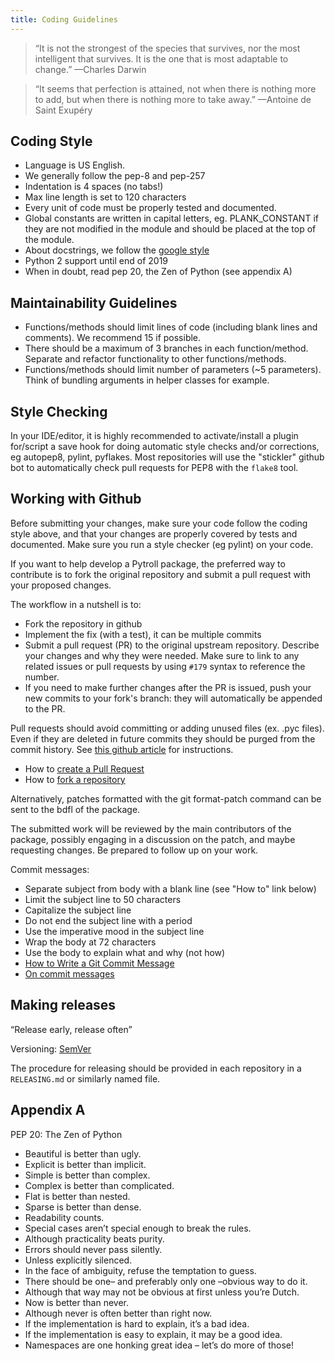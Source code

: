 ```yaml
---
title: Coding Guidelines
---
```


> “It is not the strongest of the species that survives,
> nor the most intelligent that survives.
> It is the one that is most adaptable to change.”
—Charles Darwin

> “It seems that perfection is attained,
> not when there is nothing more to add,
> but when there is nothing more to take away.”
—Antoine de Saint Exupéry

## Coding Style

- Language is US English.
- We generally follow the pep-8 and pep-257
- Indentation is 4 spaces (no tabs!)
- Max line length is set to 120 characters
- Every unit of code must be properly tested and documented.
- Global constants are written in capital letters, eg. PLANK_CONSTANT if they are not modified in the module and should
  be placed at the top of the module.
- About docstrings, we follow the
  [google style](https://google.github.io/styleguide/pyguide.html?showone=Comments#Comments)
- Python 2 support until end of 2019
- When in doubt, read pep 20, the Zen of Python (see appendix A)

## Maintainability Guidelines

- Functions/methods should limit lines of code (including blank lines and comments). We recommend 15 if possible.
- There should be a maximum of 3 branches in each function/method. Separate and refactor functionality to other
  functions/methods.
- Functions/methods should limit number of parameters (~5 parameters). Think of bundling arguments in helper classes
  for example.

## Style Checking

In your IDE/editor, it is highly recommended to activate/install a plugin for/script a save hook for doing automatic
style checks and/or corrections, eg autopep8, pylint, pyflakes. Most repositories will use the "stickler" github bot to
automatically check pull requests for PEP8 with the `flake8` tool.

## Working with Github

Before submitting your changes, make sure your code follow the coding style above, and that your changes are properly
covered by tests and documented. Make sure you run a style checker (eg pylint) on your code.

If you want to help develop a Pytroll package, the preferred way to contribute is to fork the original repository and
submit a pull request with your proposed changes.

The workflow in a nutshell is to:
- Fork the repository in github
- Implement the fix (with a test), it can be multiple commits
- Submit a pull request (PR) to the original upstream repository. Describe your changes and why they were needed.
  Make sure to link to any related issues or pull requests by using `#179` syntax to reference the number.
- If you need to make further changes after the PR is issued, push your new commits to your fork's branch: they will
  automatically be appended to the PR.

Pull requests should avoid committing or adding unused files (ex. .pyc files). Even if they are deleted in future
commits they should be purged from the commit history. See
[this github article](https://help.github.com/articles/removing-sensitive-data-from-a-repository/) for instructions.

- How to [create a Pull Request](https://help.github.com/articles/creating-a-pull-request/)
- How to [fork a repository](https://help.github.com/articles/fork-a-repo/)

Alternatively, patches formatted with the git format-patch command can be sent to the bdfl of the package.

The submitted work will be reviewed by the main contributors of the package, possibly engaging in a discussion on
the patch, and maybe requesting changes. Be prepared to follow up on your work.

Commit messages:
- Separate subject from body with a blank line (see "How to" link below)
- Limit the subject line to 50 characters
- Capitalize the subject line
- Do not end the subject line with a period
- Use the imperative mood in the subject line
- Wrap the body at 72 characters
- Use the body to explain what and why (not how)
- [How to Write a Git Commit Message](http://chris.beams.io/posts/git-commit/)
- [On commit messages](http://who-t.blogspot.de/2009/12/on-commit-messages.html)

## Making releases

“Release early, release often”

Versioning: [SemVer](http://semver.org/)

The procedure for releasing should be provided in each repository in a `RELEASING.md`
or similarly named file.

## Appendix A

PEP 20: The Zen of Python

- Beautiful is better than ugly.
- Explicit is better than implicit.
- Simple is better than complex.
- Complex is better than complicated.
- Flat is better than nested.
- Sparse is better than dense.
- Readability counts.
- Special cases aren’t special enough to break the rules.
- Although practicality beats purity.
- Errors should never pass silently.
- Unless explicitly silenced.
- In the face of ambiguity, refuse the temptation to guess.
- There should be one– and preferably only one –obvious way to do it.
- Although that way may not be obvious at first unless you’re Dutch.
- Now is better than never.
- Although never is often better than right now.
- If the implementation is hard to explain, it’s a bad idea.
- If the implementation is easy to explain, it may be a good idea.
- Namespaces are one honking great idea – let’s do more of those!

